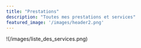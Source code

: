```yaml
---
title: "Prestations"
description: "Toutes mes prestations et services"
featured_image: '/images/header2.png'
---
```


!(/images/liste_des_services.png)
